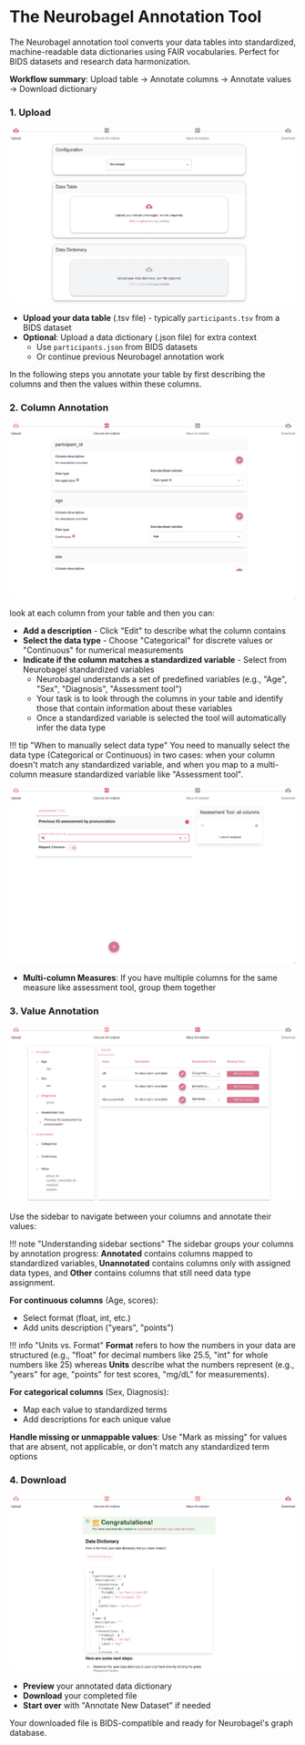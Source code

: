 # The Neurobagel Annotation Tool

The Neurobagel annotation tool converts your data tables into standardized, machine-readable data dictionaries using FAIR vocabularies. Perfect for BIDS datasets and research data harmonization.

**Workflow summary**: Upload table → Annotate columns → Annotate values → Download dictionary

### 1. Upload

![Annotation tool upload step screenshot](../imgs/annotate/upload.png)

- **Upload your data table** (.tsv file) - typically `participants.tsv` from a BIDS dataset
- **Optional**: Upload a data dictionary (.json file) for extra context
   - Use `participants.json` from BIDS datasets
   - Or continue previous Neurobagel annotation work

In the following steps you annotate your table by first describing the columns and then the values within these columns.

### 2. Column Annotation

![Annotation tool column annotation step screenshot](../imgs/annotate/column_annotation.png)

look at each column from your table and then you can:

- **Add a description** - Click "Edit" to describe what the column contains
- **Select the data type** - Choose "Categorical" for discrete values or "Continuous" for numerical measurements
- **Indicate if the column matches a standardized variable** - Select from Neurobagel standardized variables 
   - Neurobagel understands a set of predefined variables (e.g., "Age", "Sex", "Diagnosis", "Assessment tool")
   - Your task is to look through the columns in your table and identify those that contain information about these variables
   - Once a standardized variable is selected the tool will automatically infer the data type

!!! tip "When to manually select data type"
    You need to manually select the data type (Categorical or Continuous) in two cases: when your column doesn't match any standardized variable, and when you map to a multi-column measure standardized variable like "Assessment tool".
   
![Annotation tool multi-column measures step screenshot](../imgs/annotate/multi_column_measures.png)

- **Multi-column Measures**: If you have multiple columns for the same measure like assessment tool, group them together


### 3. Value Annotation
![Annotation tool value annotation step screenshot](../imgs/annotate/value_annotation.png)

Use the sidebar to navigate between your columns and annotate their values:

!!! note "Understanding sidebar sections"
    The sidebar groups your columns by annotation progress: **Annotated** contains columns mapped to standardized variables, **Unannotated** contains columns only with assigned data types, and **Other** contains columns that still need data type assignment.

**For continuous columns** (Age, scores):
- Select format (float, int, etc.)
- Add units description ("years", "points")

!!! info "Units vs. Format"
    **Format** refers to how the numbers in your data are structured (e.g., "float" for decimal numbers like 25.5, "int" for whole numbers like 25) whereas **Units** describe what the numbers represent (e.g., "years" for age, "points" for test scores, "mg/dL" for measurements).

**For categorical columns** (Sex, Diagnosis):
- Map each value to standardized terms
- Add descriptions for each unique value

**Handle missing or unmappable values**: Use "Mark as missing" for values that are absent, not applicable, or don't match any standardized term options

### 4. Download
![Annotation tool download step screenshot](../imgs/annotate/download.png)

- **Preview** your annotated data dictionary
- **Download** your completed file
- **Start over** with "Annotate New Dataset" if needed

Your downloaded file is BIDS-compatible and ready for Neurobagel's graph database.
